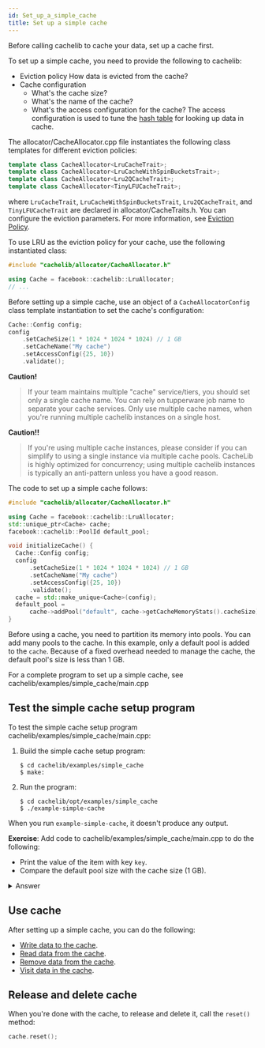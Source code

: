 ```yaml
---
id: Set_up_a_simple_cache
title: Set up a simple cache
---
```


Before calling cachelib to cache your data, set up a cache first.

To set up a simple cache, you need to provide the following to cachelib:

- Eviction policy How data is evicted from the cache?
- Cache configuration
  - What's the cache size?
  - What's the name of the cache?
  - What's the access configuration for the cache? The access configuration is used to tune the [hash table](Configure_HashTable/ ) for looking up data in cache.

The allocator/CacheAllocator.cpp file instantiates the following class templates for different eviction policies:


```cpp
template class CacheAllocator<LruCacheTrait>;
template class CacheAllocator<LruCacheWithSpinBucketsTrait>;
template class CacheAllocator<Lru2QCacheTrait>;
template class CacheAllocator<TinyLFUCacheTrait>;
```


where `LruCacheTrait`, `LruCacheWithSpinBucketsTrait`, `Lru2QCacheTrait`, and `TinyLFUCacheTrait` are declared in allocator/CacheTraits.h. You can configure the eviction parameters. For more information, see [Eviction Policy](eviction_policy/ ).

To use LRU as the eviction policy for your cache, use the following instantiated class:

```cpp
#include "cachelib/allocator/CacheAllocator.h"

using Cache = facebook::cachelib::LruAllocator;
// ...
```


Before setting up a simple cache, use an object of a `CacheAllocatorConfig` class template instantiation to set the cache's configuration:


```cpp
Cache::Config config;
config
    .setCacheSize(1 * 1024 * 1024 * 1024) // 1 GB
    .setCacheName("My cache")
    .setAccessConfig({25, 10})
    .validate();
```


**Caution!**
> If your team maintains multiple "cache" service/tiers, you should set only a single cache name. You can rely on tupperware job name to separate your cache services. Only use multiple cache names, when you're running multiple cachelib instances on a single host.

**Caution!!**
> If you're using multiple cache instances, please consider if you can simplify to using a single instance via multiple cache pools. CacheLib is highly optimized for concurrency; using multiple cachelib instances is typically an anti-pattern unless you have a good reason.

The code to set up a simple cache follows:


```cpp
#include "cachelib/allocator/CacheAllocator.h"

using Cache = facebook::cachelib::LruAllocator;
std::unique_ptr<Cache> cache;
facebook::cachelib::PoolId default_pool;

void initializeCache() {
  Cache::Config config;
  config
      .setCacheSize(1 * 1024 * 1024 * 1024) // 1 GB
      .setCacheName("My cache")
      .setAccessConfig({25, 10})
      .validate();
  cache = std::make_unique<Cache>(config);
  default_pool =
      cache->addPool("default", cache->getCacheMemoryStats().cacheSize);
}

```


Before using a cache, you need to partition its memory into pools. You can add many pools to the cache. In this example, only a default pool is added to the `cache`. Because of a fixed overhead needed to manage the cache, the default pool's size is less than 1 GB.

For a complete program to set up a simple cache, see cachelib/examples/simple_cache/main.cpp

## Test the simple cache setup program

To test the simple cache setup program cachelib/examples/simple_cache/main.cpp:

1. Build the simple cache setup program:
   ```none
   $ cd cachelib/examples/simple_cache
   $ make:
   ```
3. Run the program:
   ```none
   $ cd cachelib/opt/examples/simple_cache
   $ ./example-simple-cache
   ```

When you run `example-simple-cache`, it doesn't produce any output.

**Exercise**: Add code to cachelib/examples/simple_cache/main.cpp to do the following:

- Print the value of the item with key `key`.
- Compare the default pool size with the cache size (1 GB).


<details><summary>Answer</summary>

```cpp
// ...
#include <iostream>  // add this
// ...

int main(int argc, char** argv) {
  // ...
  {
    // ...
    assert(sp == "value");

    // Add this statement to print the value of the item with key "key".
    std::cout << "value = " << sp << '\n';

    // Add the following code to compare the default pool size with the cache size.
    auto cache_size = 1024 * 1024 * 1024; // 1 GB
    auto default_pool_size = gCache_->getCacheMemoryStats().cacheSize;
    std::cout << "cache size = " << cache_size << '\n';
    std::cout << "default pool size = " << default_pool_size << '\n';
  }

  destroyCache();
}
```


</details>

## Use cache

After setting up a simple cache, you can do the following:
- [Write data to the cache](Write_data_to_cache/ ).
- [Read data from the cache](Read_data_from_cache/ ).
- [Remove data from the cache](Remove_data_from_cache/ ).
- [Visit data in the cache](Visit_data_in_cache/ ).

## Release and delete cache

When you're done with the cache, to release and delete it, call the `reset()` method:


```cpp
cache.reset();
```
